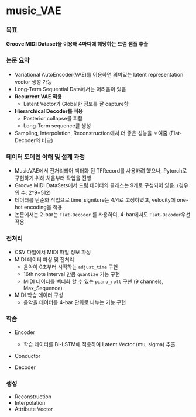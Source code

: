 # music_VAE

### 목표
<b>Groove MIDI Dataset을 이용해 4마디에 해당하는 드럼 샘플 추출</b>

### 논문 요약
- Variational AutoEncoder(VAE)를 이용하면 의미있는 latent representation vector 생성 가능
- Long-Term Sequential Data에서는 어려움이 있음
- <b>Recurrent VAE 적용 </b>
  - Latent Vector가 Global한 정보를 잘 capture함
- <b>Hierarchical Decoder를 적용</b>
  - Posterior collapse를 피함
  - Long-Term sequence를 생성
- Sampling, Interpolation, Reconstruction에서 더 좋은 성능을 보여줌 (Flat-Decoder와 비교)

### 데이터 도메인 이해 및 설계 과정
- MusicVAE에서 전처리되어 벡터화 된 TFRecord를 사용하려 했으나, Pytorch로 구현하기 위해 처음부터 작업을 진행
- Groove MIDI DataSets에서 드럼 데이터의 클래스는 9개로 구성되어 있음. (경우의 수: 2^9=512)
- 데이터를 단순화 작업으로 time_signiture는 4/4로 고정하였고, velocity에 one-hot encoding을 적용
- 논문에서는 2-bar는 `Flat-Decoder` 를 사용하여, 4-bar에서도 `Flat-Decoder`우선 적용

### 전처리
- CSV 파일에서 MIDI 파일 정보 파싱
- MIDI 데이터 파싱 및 전처리
  - 음악이 0초부터 시작하는 `adjust_time` 구현
  - 16th note interval 만큼 `quantize` 기능 구현
  - MIDI 데이터를 벡터화 할 수 있는 `piano_roll` 구현 (9 channels, Max_Sequence)
- MIDI 학습 데이터 구성
  - 음악을 데이터를 4-bar 단위로 나누는 기능 구현

### 학습
- Encoder
  - 학습 데이터를 Bi-LSTM에 적용하여 Latent Vector (mu, sigma) 추출

- Conductor 

- Decoder

### 생성
- Reconstruction
- Interpolation
- Attribute Vector
